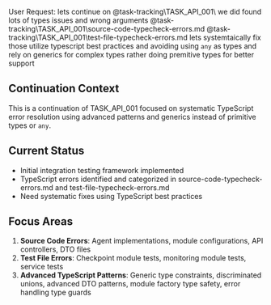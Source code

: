 User Request: lets continue on @task-tracking\TASK_API_001\ we did found lots of types issues and wrong arguments @task-tracking\TASK_API_001\source-code-typecheck-errors.md @task-tracking\TASK_API_001\test-file-typecheck-errors.md lets systemtaically fix those utilize typescript best practices and avoiding using `any` as types and rely on generics for complex types rather doing premitive types for better support

## Continuation Context

This is a continuation of TASK_API_001 focused on systematic TypeScript error resolution using advanced patterns and generics instead of primitive types or `any`.

## Current Status

- Initial integration testing framework implemented
- TypeScript errors identified and categorized in source-code-typecheck-errors.md and test-file-typecheck-errors.md
- Need systematic fixes using TypeScript best practices

## Focus Areas

1. **Source Code Errors**: Agent implementations, module configurations, API controllers, DTO files
2. **Test File Errors**: Checkpoint module tests, monitoring module tests, service tests
3. **Advanced TypeScript Patterns**: Generic type constraints, discriminated unions, advanced DTO patterns, module factory type safety, error handling type guards
